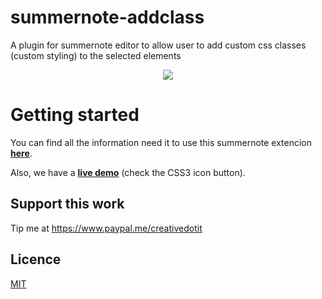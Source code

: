 # summernote-addclass

A plugin for summernote editor to allow user to add custom css classes (custom styling) to the selected elements 

<p align="center">
  <img src="https://cloud.githubusercontent.com/assets/954291/12879122/07e6edd0-ce2f-11e5-94f8-bd630fc7b07a.png" />
</p>

# Getting started

You can find all the information need it to use this summernote extencion [**here**](https://github.com/creativeprogramming/summernote-addclass/wiki/).

Also, we have a [**live demo**](https://jsfiddle.net/rastrano/dtgr5q29/) (check the CSS3 icon button).

## Support this work

Tip me at https://www.paypal.me/creativedotit 

## Licence

[MIT](./LICENSE)
